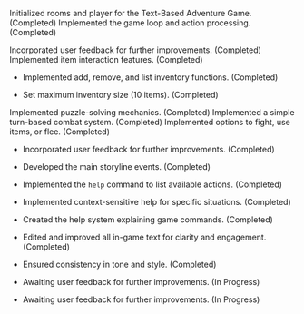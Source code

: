 

Initialized rooms and player for the Text-Based Adventure Game. (Completed)
Implemented the game loop and action processing. (Completed)

Incorporated user feedback for further improvements. (Completed)
Implemented item interaction features. (Completed)



- Implemented add, remove, and list inventory functions. (Completed)

- Set maximum inventory size (10 items). (Completed)

Implemented puzzle-solving mechanics. (Completed)
Implemented a simple turn-based combat system. (Completed)
Implemented options to fight, use items, or flee. (Completed)

- Incorporated user feedback for further improvements. (Completed)

- Developed the main storyline events. (Completed)
- Implemented the `help` command to list available actions. (Completed)

- Implemented context-sensitive help for specific situations. (Completed)

- Created the help system explaining game commands. (Completed)
- Edited and improved all in-game text for clarity and engagement. (Completed)
- Ensured consistency in tone and style. (Completed)

- Awaiting user feedback for further improvements. (In Progress)

- Awaiting user feedback for further improvements. (In Progress)